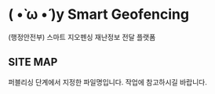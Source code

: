 # ( •̀ ω •́ )y Smart Geofencing
(행정안전부) 스마트 지오펜싱 재난정보 전달 플랫폼

## SITE MAP
퍼블리싱 단계에서 지정한 파일명입니다.
작업에 참고하시길 바랍니다.